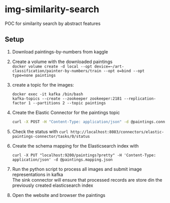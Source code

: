# img-similarity-search
POC for similarity search by abstract features

## Setup

1. Download paintings-by-numbers from kaggle
2. Create a volume with the downloaded paintings  
   `docker volume create -d local --opt device=~/art-classification/painter-by-numbers/train --opt o=bind --opt type=none paintings`
3. create a topic for the images:
   ```
   docker exec -it kafka /bin/bash
   kafka-topics --create --zookeeper zookeeper:2181 --replication-factor 1 --partitions 2 --topic paintings
   ```
4. Create the Elastic Connector for the paintings topic
   ```bash
   curl -X POST -H "Content-Type: application/json" -d @paintings.connector.json localhost:8083/connectors
   ```
5. Check the status with `curl http://localhost:8083/connectors/elastic-paintings-connector/tasks/0/status`
6. Create the schema mapping for the Elasticsearch index with
   ```
   curl -X PUT "localhost:9200/paintings?pretty" -H 'Content-Type: application/json' -d @paintings.mapping.json
   ```
7. Run the python script to process all images and submit image representations in kafka  
   The sink connector will ensure that processed records are store din the previously created elasticsearch index
   
8. Open the website and browser the paintings
